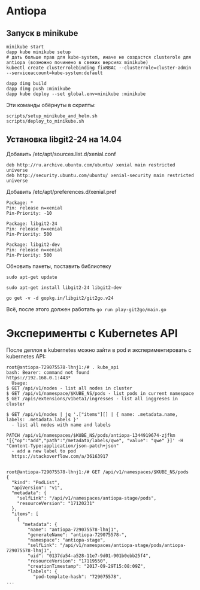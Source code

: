 Antiopa
=======

Запуск в minikube
-----------------

```
minikube start
dapp kube minikube setup
# дать больше прав для kube-system, иначе не создастся clusterole для antiopa (возможно починено в свежих версиях minikube)
kubectl create clusterrolebinding fixRBAC --clusterrole=cluster-admin --serviceaccount=kube-system:default

dapp dimg build
dapp dimg push :minikube
dapp kube deploy --set global.env=minikube :minikube
```

Эти команды обёрнуты в скрипты:
```
scripts/setup_minikube_and_helm.sh
scripts/deploy_to_minikube.sh
```


Установка libgit2-24 на 14.04
-----------------------------

Добавить /etc/apt/sources.list.d/xenial.conf

```
deb http://ru.archive.ubuntu.com/ubuntu/ xenial main restricted universe
deb http://security.ubuntu.com/ubuntu/ xenial-security main restricted universe
```

Добавить /etc/apt/preferences.d/xenial.pref

``` 
Package: *
Pin: release n=xenial
Pin-Priority: -10

Package: libgit2-24
Pin: release n=xenial
Pin-Priority: 500

Package: libgit2-dev
Pin: release n=xenial
Pin-Priority: 500
```

Обновить пакеты, поставить библиотеку
```
sudo apt-get update

sudo apt-get install libgit2-24 libgit2-dev

go get -v -d gopkg.in/libgit2/git2go.v24

```

Всё, после этого должен работать `go run play-git2go/main.go`

 

Эксперименты с Kubernetes API
=============================

После деплоя в kubernetes можно зайти в pod и экспериментировать с kubernetes API:

```
root@antiopa-729075578-lhnj1:/# . kube_api
bash: Bearer: command not found
https://192.168.0.1:443*
  Usage:
$ GET /api/v1/nodes - list all nodes in cluster
$ GET /api/v1/namespace/$KUBE_NS/pods - list pods in current namespace
$ GET /apis/extensions/v1beta1/ingresses - list all inggreses in cluster

$ GET /api/v1/nodes | jq '.["items"][] | { name: .metadata.name, labels: .metadata.labels }'
  - list all nodes with name and labels

PATCH /api/v1/namespaces/$KUBE_NS/pods/antiopa-1344919674-zjfkm '[{"op":"add","path":"/metadata/labels/qwe", "value": "qwe" }]' -H "Content-Type:application/json-patch+json"
  - add a new label to pod
  https://stackoverflow.com/a/36163917
 
```

```
root@antiopa-729075578-lhnj1:/# GET /api/v1/namespaces/$KUBE_NS/pods
{
  "kind": "PodList",
  "apiVersion": "v1",
  "metadata": {
    "selfLink": "/api/v1/namespaces/antiopa-stage/pods",
    "resourceVersion": "17120231"
  },
  "items": [
    {
      "metadata": {
        "name": "antiopa-729075578-lhnj1",
        "generateName": "antiopa-729075578-",
        "namespace": "antiopa-stage",
        "selfLink": "/api/v1/namespaces/antiopa-stage/pods/antiopa-729075578-lhnj1",
        "uid": "0137da54-a528-11e7-9d01-901b0ebb25f4",
        "resourceVersion": "17119550",
        "creationTimestamp": "2017-09-29T15:08:09Z",
        "labels": {
          "pod-template-hash": "729075578",
...
```
